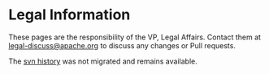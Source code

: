 # Legal Information

These pages are the responsibility of the VP, Legal Affairs. Contact them at legal-discuss@apache.org to discuss any changes or Pull requests.

The [svn history](http://svn.apache.org/viewvc/infrastructure/site/trunk/content/legal) was not migrated and remains available.

